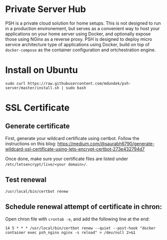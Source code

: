 # Private Server Hub

PSH is a private cloud solution for home setups. This is not designed to run in a production environement, but serves as a convenient way to host your applications on your home server using Docker, and optionally expose those using NGinx as a reverse proxy.
PSH is designed to deploy micro service architecture type of applications using Docker, build on top of `docker-compose` as the container configuration and ortchestration engine.



# Install on Ubuntu

```
sudo curl https://raw.githubusercontent.com/mdundek/psh-server/master/install.sh | sudo bash
```

# SSL Certificate

## Generate certificate

First, generate your wildcard certificate using certbot. Follow the instructions on this blog:
https://medium.com/@saurabh6790/generate-wildcard-ssl-certificate-using-lets-encrypt-certbot-273e432794d7

Once done, make sure your certificate files are listed under `/etc/letsencrypt/live/<your domain>/`.

## Test renewal

```
/usr/local/bin/certbot renew
```

## Schedule renewal attempt of certificate in chron:

Open chron file with `crontab -e`, and add the following line at the end:

```
14 5 * * * /usr/local/bin/certbot renew --quiet --post-hook "docker container exec psh_nginx nginx -s reload" > /dev/null 2>&1
```
